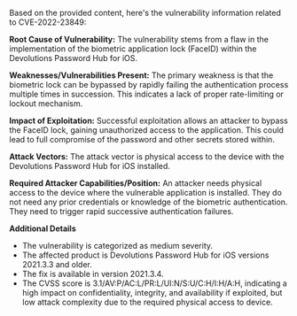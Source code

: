 Based on the provided content, here's the vulnerability information related to CVE-2022-23849:

**Root Cause of Vulnerability:**
The vulnerability stems from a flaw in the implementation of the biometric application lock (FaceID) within the Devolutions Password Hub for iOS.

**Weaknesses/Vulnerabilities Present:**
The primary weakness is that the biometric lock can be bypassed by rapidly failing the authentication process multiple times in succession. This indicates a lack of proper rate-limiting or lockout mechanism.

**Impact of Exploitation:**
Successful exploitation allows an attacker to bypass the FaceID lock, gaining unauthorized access to the application. This could lead to full compromise of the password and other secrets stored within.

**Attack Vectors:**
The attack vector is physical access to the device with the Devolutions Password Hub for iOS installed.

**Required Attacker Capabilities/Position:**
An attacker needs physical access to the device where the vulnerable application is installed. They do not need any prior credentials or knowledge of the biometric authentication. They need to trigger rapid successive authentication failures.

**Additional Details**
*   The vulnerability is categorized as medium severity.
*   The affected product is Devolutions Password Hub for iOS versions 2021.3.3 and older.
*   The fix is available in version 2021.3.4.
*   The CVSS score is 3.1/AV:P/AC:L/PR:L/UI:N/S:U/C:H/I:H/A:H, indicating a high impact on confidentiality, integrity, and availability if exploited, but low attack complexity due to the required physical access to device.